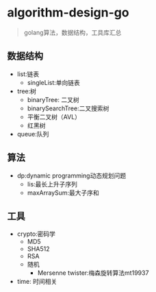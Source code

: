 # algorithm-design-go
>golang算法，数据结构，工具库汇总

## 数据结构

+ list:链表
    - singleList:单向链表
+ tree:树
    - binaryTree: 二叉树
    - binarySearchTree:二叉搜索树
    - 平衡二叉树（AVL）
    - 红黑树
+ queue:队列

## 算法
+ dp:dynamic programming动态规划问题
    - lis:最长上升子序列
    - maxArraySum:最大子序和    

## 工具

+ crypto:密码学
    - MD5
    - SHA512
    - RSA
    - 随机
        - Mersenne twister:梅森旋转算法mt19937
+ time: 时间相关
    